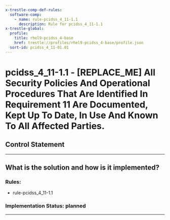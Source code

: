 ```yaml
---
x-trestle-comp-def-rules:
  software-comp:
    - name: rule-pcidss_4_11-1.1
      description: Rule for pcidss_4_11-1.1
x-trestle-global:
  profile:
    title: rhel9-pcidss_4-base
    href: trestle://profiles/rhel9-pcidss_4-base/profile.json
  sort-id: pcidss_4_11-01.01
---
```


# pcidss_4_11-1.1 - \[REPLACE_ME\] All Security Policies And Operational Procedures That Are Identified In Requirement 11 Are Documented, Kept Up To Date, In Use And Known To All Affected Parties.

## Control Statement

______________________________________________________________________

## What is the solution and how is it implemented?

<!-- For implementation status enter one of: implemented, partial, planned, alternative, not-applicable -->

<!-- Note that the list of rules under ### Rules: is read-only and changes will not be captured after assembly to JSON -->

<!-- Add control implementation description here for control: pcidss_4_11-1.1 -->

### Rules:

  - rule-pcidss_4_11-1.1

### Implementation Status: planned

______________________________________________________________________
